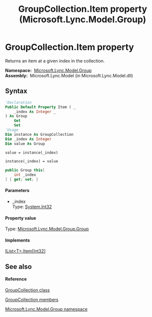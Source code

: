 ﻿---
title: GroupCollection.Item property  (Microsoft.Lync.Model.Group)
TOCTitle: 'Item property '
ms:assetid: P:Microsoft.Lync.Model.Group.GroupCollection.Item(System.Int32)_DI_3_UC_OCS14MrefLyncWPF
ms:mtpsurl: https://msdn.microsoft.com/en-us/library/microsoft.lync.model.group.groupcollection.item(v=office.15)
ms:contentKeyID: 48590495
ms.date: 07/28/2014
mtps_version: v=office.15
f1_keywords:
- Microsoft.Lync.Model.Group.GroupCollection.Item
dev_langs:
- CSharp
- JScript
- VB
- other
---

# GroupCollection.Item property

Returns an item at a given index in the collection.

**Namespace:**  [Microsoft.Lync.Model.Group](microsoft-lync-model-group-namespace_2.md)  
**Assembly:**  Microsoft.Lync.Model (in Microsoft.Lync.Model.dll)

## Syntax

``` vb
'Declaration
Public Default Property Item ( _
    _index As Integer _
) As Group
    Get
    Set
'Usage
Dim instance As GroupCollection
Dim _index As Integer
Dim value As Group

value = instance(_index)

instance(_index) = value
```

``` csharp
public Group this[
    int _index
] { get; set; }
```

#### Parameters

  - \_index  
    Type: [System.Int32](http://msdn2.microsoft.com/en-us/library/td2s409d)  

#### Property value

Type: [Microsoft.Lync.Model.Group.Group](group-class-microsoft-lync-model-group_2.md)  

#### Implements

[IList\<T\>.Item\[Int32\]](http://msdn2.microsoft.com/en-us/library/ewthkb10)  

## See also

#### Reference

[GroupCollection class](groupcollection-class-microsoft-lync-model-group_2.md)

[GroupCollection members](groupcollection-members-microsoft-lync-model-group_2.md)

[Microsoft.Lync.Model.Group namespace](microsoft-lync-model-group-namespace_2.md)

